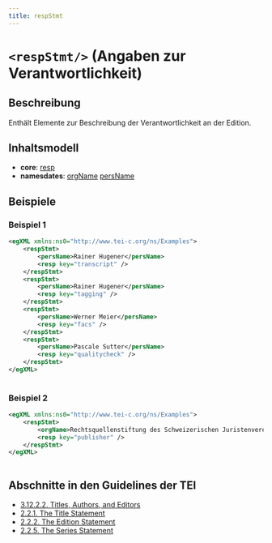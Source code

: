 ```yaml
---
title: respStmt
---
```




# `<respStmt/>` (Angaben zur Verantwortlichkeit)

## Beschreibung

Enthält Elemente zur Beschreibung der Verantwortlichkeit an der Edition. 

## Inhaltsmodell

- **core**: [resp](resp.md)
- **namesdates**: [orgName](orgName.md) [persName](persName.md)

## Beispiele

### Beispiel 1

```xml
<egXML xmlns:ns0="http://www.tei-c.org/ns/Examples">
    <respStmt>
        <persName>Rainer Hugener</persName>
        <resp key="transcript" />
    </respStmt>
    <respStmt>
        <persName>Rainer Hugener</persName>
        <resp key="tagging" />
    </respStmt>
    <respStmt>
        <persName>Werner Meier</persName>
        <resp key="facs" />
    </respStmt>
    <respStmt>
        <persName>Pascale Sutter</persName>
        <resp key="qualitycheck" />
    </respStmt>
</egXML>
               
```

### Beispiel 2

```xml
<egXML xmlns:ns0="http://www.tei-c.org/ns/Examples">
    <respStmt>
        <orgName>Rechtsquellenstiftung des Schweizerischen Juristenvereins</orgName>
        <resp key="publisher" />
    </respStmt>
</egXML>
               
```

## Abschnitte in den Guidelines der TEI

- [3.12.2.2. Titles, Authors, and Editors](https://www.tei-c.org/release/doc/tei-p5-doc/en/html/CO.html#COBICOR)
- [2.2.1. The Title Statement](https://www.tei-c.org/release/doc/tei-p5-doc/en/html/HD.html#HD21)
- [2.2.2. The Edition Statement](https://www.tei-c.org/release/doc/tei-p5-doc/en/html/HD.html#HD22)
- [2.2.5. The Series Statement](https://www.tei-c.org/release/doc/tei-p5-doc/en/html/HD.html#HD26)